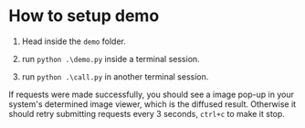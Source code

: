 # How to setup demo

1. Head inside the `demo` folder.

2. run `python .\demo.py` inside a terminal session.

3. run `python .\call.py` in another terminal session.

If requests were made successfully, you should see a image pop-up in your system's determined image viewer, which is the diffused result. Otherwise it should retry submitting requests every 3 seconds, `ctrl+c` to make it stop.
